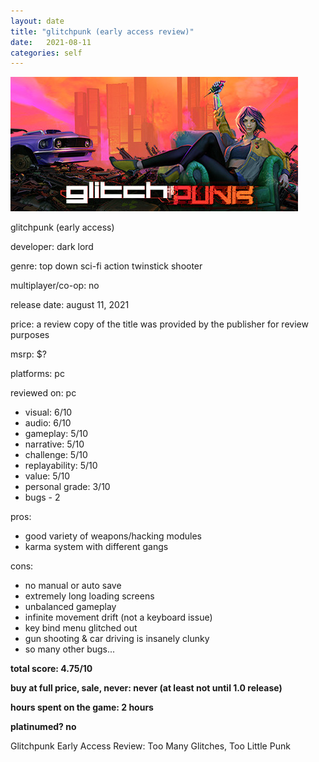 ```yaml
---
layout: date
title: "glitchpunk (early access review)"
date:   2021-08-11
categories: self
---
```


![mos](/assets/img/glitchpunk.jpg)

glitchpunk (early access)

developer: dark lord

genre: top down sci-fi action twinstick shooter

multiplayer/co-op: no

release date: august 11, 2021

price: a review copy of the title was provided by the publisher for review purposes

msrp: $?

platforms: pc

reviewed on: pc

- visual: 6/10
- audio: 6/10
- gameplay: 5/10
- narrative: 5/10
- challenge: 5/10
- replayability: 5/10
- value: 5/10
- personal grade: 3/10
- bugs - 2

pros:
- good variety of weapons/hacking modules
- karma system with different gangs

cons:
- no manual or auto save
- extremely long loading screens
- unbalanced gameplay
- infinite movement drift (not a keyboard issue)
- key bind menu glitched out
- gun shooting & car driving is insanely clunky
- so many other bugs...


**total score: 4.75/10**

**buy at full price, sale, never: never (at least not until 1.0 release)**

**hours spent on the game: 2 hours**

**platinumed? no**

Glitchpunk Early Access Review: Too Many Glitches, Too Little Punk